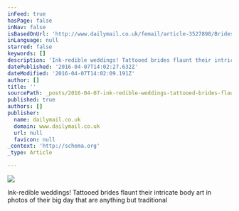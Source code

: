 ```yaml
---
inFeed: true
hasPage: false
inNav: false
isBasedOnUrl: 'http://www.dailymail.co.uk/femail/article-3527898/Brides-tattoos-rebellious-wedding-photoshoots-prove-body-art-beautiful.html?ITO=1490&ns_mchannel=rss&ns_campaign=1490'
inLanguage: null
starred: false
keywords: []
description: 'Ink-redible weddings! Tattooed brides flaunt their intricate body art in photos of their big day that are anything but traditional'
datePublished: '2016-04-07T14:02:27.632Z'
dateModified: '2016-04-07T14:02:09.191Z'
author: []
title: ''
sourcePath: _posts/2016-04-07-ink-redible-weddings-tattooed-brides-flaunt-their-intricate.md
published: true
authors: []
publisher:
  name: dailymail.co.uk
  domain: www.dailymail.co.uk
  url: null
  favicon: null
_context: 'http://schema.org'
_type: Article

---
```

![](https://the-grid-user-content.s3-us-west-2.amazonaws.com/c8da228a-9a98-433a-aaeb-2fed519b9a07.jpg)

Ink-redible weddings! Tattooed brides flaunt their intricate body art in photos of their big day that are anything but traditional